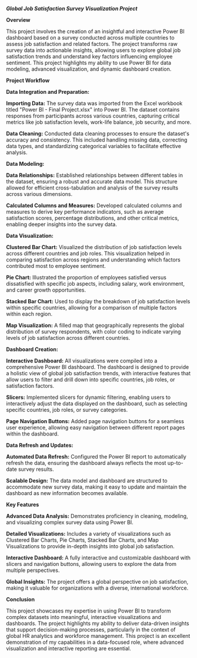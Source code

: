***Global Job Satisfaction Survey Visualization Project***

**Overview**

This project involves the creation of an insightful and interactive Power BI dashboard based on a survey conducted across multiple countries to assess job satisfaction and related factors. The project transforms raw survey data into actionable insights, allowing users to explore global job satisfaction trends and understand key factors influencing employee sentiment. This project highlights my ability to use Power BI for data modeling, advanced visualization, and dynamic dashboard creation.

**Project Workflow**

**Data Integration and Preparation:**

**Importing Data:** The survey data was imported from the Excel workbook titled "Power BI - Final Project.xlsx" into Power BI. The dataset contains responses from participants across various countries, capturing critical metrics like job satisfaction levels, work-life balance, job security, and more.

**Data Cleaning:** Conducted data cleaning processes to ensure the dataset's accuracy and consistency. This included handling missing data, correcting data types, and standardizing categorical variables to facilitate effective analysis.

**Data Modeling:**

**Data Relationships:** Established relationships between different tables in the dataset, ensuring a robust and accurate data model. This structure allowed for efficient cross-tabulation and analysis of the survey results across various dimensions.

**Calculated Columns and Measures:** Developed calculated columns and measures to derive key performance indicators, such as average satisfaction scores, percentage distributions, and other critical metrics, enabling deeper insights into the survey data.

**Data Visualization:**

**Clustered Bar Chart:** Visualized the distribution of job satisfaction levels across different countries and job roles. This visualization helped in comparing satisfaction across regions and understanding which factors contributed most to employee sentiment.

**Pie Chart:** Illustrated the proportion of employees satisfied versus dissatisfied with specific job aspects, including salary, work environment, and career growth opportunities.

**Stacked Bar Chart:** Used to display the breakdown of job satisfaction levels within specific countries, allowing for a comparison of multiple factors within each region.

**Map Visualization:** A filled map that geographically represents the global distribution of survey respondents, with color coding to indicate varying levels of job satisfaction across different countries.

**Dashboard Creation:**

**Interactive Dashboard:** All visualizations were compiled into a comprehensive Power BI dashboard. The dashboard is designed to provide a holistic view of global job satisfaction trends, with interactive features that allow users to filter and drill down into specific countries, job roles, or satisfaction factors.

**Slicers:** Implemented slicers for dynamic filtering, enabling users to interactively adjust the data displayed on the dashboard, such as selecting specific countries, job roles, or survey categories.

**Page Navigation Buttons:** Added page navigation buttons for a seamless user experience, allowing easy navigation between different report pages within the dashboard.

**Data Refresh and Updates:**

**Automated Data Refresh:** Configured the Power BI report to automatically refresh the data, ensuring the dashboard always reflects the most up-to-date survey results.

**Scalable Design:** The data model and dashboard are structured to accommodate new survey data, making it easy to update and maintain the dashboard as new information becomes available.

**Key Features**

**Advanced Data Analysis:** Demonstrates proficiency in cleaning, modeling, and visualizing complex survey data using Power BI.

**Detailed Visualizations:** Includes a variety of visualizations such as Clustered Bar Charts, Pie Charts, Stacked Bar Charts, and Map Visualizations to provide in-depth insights into global job satisfaction.

**Interactive Dashboard:** A fully interactive and customizable dashboard with slicers and navigation buttons, allowing users to explore the data from multiple perspectives.

**Global Insights:** The project offers a global perspective on job satisfaction, making it valuable for organizations with a diverse, international workforce.

**Conclusion**

This project showcases my expertise in using Power BI to transform complex datasets into meaningful, interactive visualizations and dashboards. The project highlights my ability to deliver data-driven insights that support decision-making processes, particularly in the context of global HR analytics and workforce management. This project is an excellent demonstration of my capabilities in a data-focused role, where advanced visualization and interactive reporting are essential.

